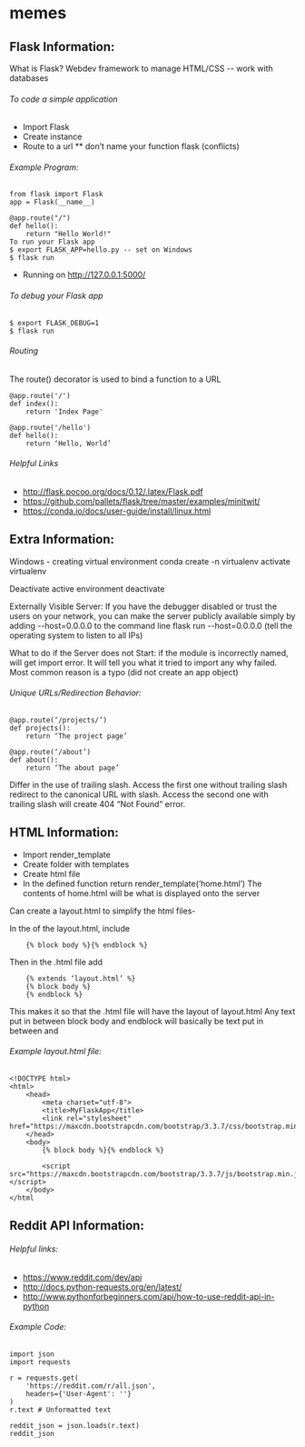 # memes
## Flask Information:

What is Flask? Webdev framework to manage HTML/CSS -- work with databases

###### To code a simple application
- Import Flask 
- Create instance
- Route to a url
** don’t name your function flask (conflicts) 

###### Example Program:
```
from flask import Flask
app = Flask(__name__)

@app.route("/")
def hello():
    return "Hello World!"
To run your Flask app
$ export FLASK_APP=hello.py -- set on Windows 
$ flask run		
```
* Running on http://127.0.0.1:5000/

###### To debug your Flask app
```
$ export FLASK_DEBUG=1 
$ flask run
```

###### Routing
The route() decorator is used to bind a function to a URL
```
@app.route('/') 
def index(): 
    return 'Index Page'

@app.route('/hello')
def hello():
    return ‘Hello, World’
```

###### Helpful Links
- http://flask.pocoo.org/docs/0.12/.latex/Flask.pdf
- https://github.com/pallets/flask/tree/master/examples/minitwit/
- https://conda.io/docs/user-guide/install/linux.html

## Extra Information:

Windows - creating virtual environment
	conda create -n virtualenv
	activate virtualenv

Deactivate active environment
	deactivate 
	
Externally Visible Server: If you have the debugger disabled or trust the users on your network, you can make the server publicly available simply by adding --host=0.0.0.0 to the command line
flask run --host=0.0.0.0 (tell the operating system to listen to all IPs)
					
What to do if the Server does not Start: if the module is incorrectly named, will get import error. It will tell you what it tried to import any why failed. Most common reason is a typo (did not create an app object)

###### Unique URLs/Redirection Behavior: 
```
@app.route(‘/projects/’)
def projects():
    return ‘The project page’

@app.route(‘/about’)
def about():
    return ‘The about page’
```
Differ in the use of trailing slash. Access the first one without trailing slash redirect to the canonical URL with slash. Access the second one with trailing slash will create 404 “Not Found” error.
				
			
## HTML Information:

- Import render_template
- Create folder with templates
- Create html file
- In the defined function return render_template(‘home.html’)
	The contents of home.html will be what is displayed onto the server

Can create a layout.html to simplify the html files-

In the <body> of the layout.html, include
```
	{% block body %}{% endblock %}
```
Then in the .html file add
```
	{% extends ‘layout.html’ %}
	{% block body %}
	{% endblock %}
```
This makes it so that the .html file will have the layout of layout.html
Any text put in between block body and endblock will basically be text put in between <body> and </body>

###### Example layout.html file: 
```
<!DOCTYPE html>
<html>
	<head>
		<meta charset="utf-8">
		<title>MyFlaskApp</title>
		<link rel="stylesheet" href="https://maxcdn.bootstrapcdn.com/bootstrap/3.3.7/css/bootstrap.min.css">
	</head>
	<body>
		{% block body %}{% endblock %}

		<script src="https://maxcdn.bootstrapcdn.com/bootstrap/3.3.7/js/bootstrap.min.js"></script>
	</body>
</html
```

## Reddit API Information:

###### Helpful links:
- https://www.reddit.com/dev/api 
- http://docs.python-requests.org/en/latest/
- http://www.pythonforbeginners.com/api/how-to-use-reddit-api-in-python

###### Example Code: 
```
import json
import requests

r = requests.get(
    'https://reddit.com/r/all.json',
    headers={'User-Agent': ''}
)
r.text # Unformatted text

reddit_json = json.loads(r.text)
reddit_json
```

